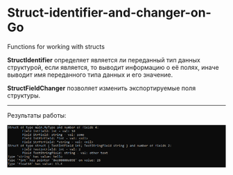 # Struct-identifier-and-changer-on-Go
Functions for working with structs

**StructIdentifier** определяет является ли переданный тип данных структурой, если является, то выводит информацию о её полях, иначе выводит имя переданного типа данных и его значение.

**StructFieldChanger** позволяет изменить экспортируемые поля структуры.

_______________________________________________________________________________

Результаты работы:

![result1](https://github.com/ellofae/Struct-identifier-and-changer-on-Go/blob/main/img/result1.PNG?raw=true)
